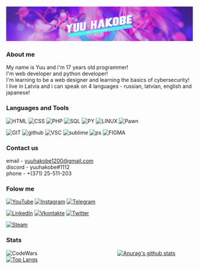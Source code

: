 [![Header](https://github.com/yuuhakobe/yuuhakobe/blob/main/assets/banner-GIT.jpg)](https://github.com/yuuhakobe)

### About me
My name is Yuu and i'm 17 years old programmer! <br />
I'm web developer and python developer! <br />
I'm learning to be a web designer and learning the basics of cybersecurity! <br />
I live in Latvia and i can speak on 4 languages - russian, latvian, english and japanese!  <br />

### Languages and Tools
![HTML](https://img.shields.io/badge/-HTML-DD4B25?style=for-the-badge&logo=html5&logoColor=ffffff)
![CSS](https://img.shields.io/badge/-CSS-1572B6?style=for-the-badge&logo=css3&logoColor=ffffff)
![PHP](https://img.shields.io/badge/-PHP-777BB4?style=for-the-badge&logo=php&logoColor=ffffff)
![SQL](https://img.shields.io/badge/-SQL-4479A1?style=for-the-badge&logo=mysql&logoColor=ffffff)
![PY](https://img.shields.io/badge/-Python-3776AB?style=for-the-badge&logo=python&logoColor=ffffff)
![LINUX](https://img.shields.io/badge/-LINUX-FCC624?style=for-the-badge&logo=linux&logoColor=ffffff)
![Pawn](https://img.shields.io/badge/-PAWN-FF8700?style=for-the-badge&logo=planet&logoColor=ffffff)

![GIT](https://img.shields.io/badge/-GIT-F05032?style=for-the-badge&logo=git&logoColor=ffffff)
![github](https://img.shields.io/badge/-GITHUB-181717?style=for-the-badge&logo=github&logoColor=ffffff)
![VSC](https://img.shields.io/badge/-VSC-007ACC?style=for-the-badge&logo=visual-studio-code&logoColor=ffffff)
![sublime](https://img.shields.io/badge/-Sublime-FF9800?style=for-the-badge&logo=sublime-text&logoColor=ffffff)
![ps](https://img.shields.io/badge/-PhotoShop-31A8FF?style=for-the-badge&logo=Adobe-photoshop&logoColor=ffffff)
![FIGMA](https://img.shields.io/badge/-FIGMA-F24E1E?style=for-the-badge&logo=figma&logoColor=ffffff)
### Contact us
email - yuuhakobe1200@gmail.com <br />
discord -  yuuhakobe#1112 <br />
phone - +(371) 25-511-203 <br />

### Folow me
[![YouTube](https://img.shields.io/badge/-YouTube-FF0000?style=for-the-badge&logo=YouTube&logoColor=FFFFFF)](https://www.youtube.com/channel/UCPRxtrwRtgYfmCpgUoJ_DQw)
[![Instagram](https://img.shields.io/badge/-Instagram-B4068E?style=for-the-badge&logo=instagram&logoColor=FFFFFF)](https://www.instagram.com/raivis.yuuhakobe)
[![Telegram](https://img.shields.io/badge/-Telegram-27A0D9?style=for-the-badge&logo=telegram&logoColor=FFFFFF)](https://t.me/yuuhakobe)

[![LinkedIn](https://img.shields.io/badge/-LinkedIn-007BB6?style=for-the-badge&logo=linkedin&logoColor=FFFFFF)](https://www.linkedin.com/in/yuu-hakobe-a1a146203/)
[![Vkontakte](https://img.shields.io/badge/-Vkontakte-4F7DB3?style=for-the-badge&logo=Vk&logoColor=FFFFFF)](https://vk.com/yuuhakobe)
[![Twitter](https://img.shields.io/badge/-Twitter-1C9DEB?style=for-the-badge&logo=Twitter&logoColor=FFFFFF)](https://twitter.com/Yuu23290394)

[![Steam](https://img.shields.io/badge/-Steam-1B2838?style=for-the-badge&logo=steam&logoColor=FFFFFF)](https://steamcommunity.com/id/ThisIsHakobeBitch/)

### Stats
[![Anurag's github stats](https://github-readme-stats.vercel.app/api?username=yuuhakobe&show_icons=true&theme=react)](https://github.com/anuraghazra/github-readme-stats)
[<img align="left" alt="CodeWars" width="300px" src="https://www.codewars.com/users/yuuhakobe/badges/large" />][codewars]
[![Top Langs](https://github-readme-stats.vercel.app/api/top-langs/?username=yuuhakobe&layout=compact&theme=react)](https://github.com/anuraghazra/github-readme-stats)


[codewars]: https://www.codewars.com/users/yuuhakobe

